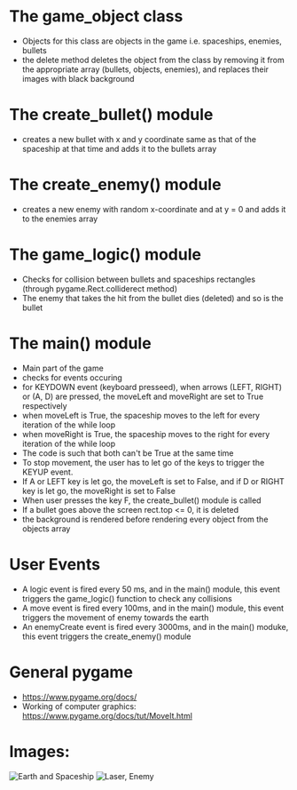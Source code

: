 # The game_object class
- Objects for this class are objects in the game i.e. spaceships, enemies, bullets
- the delete method deletes the object from the class by removing it from the appropriate array (bullets, objects, enemies), and replaces their images with black background

# The create_bullet() module 
- creates a new bullet with x and y coordinate same as that of the spaceship at that time and adds it to the bullets array

# The create_enemy() module 
- creates a new enemy with random x-coordinate and at y = 0 and adds it to the enemies array

# The game_logic() module
- Checks for collision between bullets and spaceships rectangles (through pygame.Rect.colliderect method)
- The enemy that takes the hit from the bullet dies (deleted) and so is the bullet

# The main() module
- Main part of the game
- checks for events occuring
- for KEYDOWN event (keyboard presseed), when arrows (LEFT, RIGHT) or (A, D) are pressed, the moveLeft and moveRight are set to True respectively
- when moveLeft is True, the spaceship moves to the left for every iteration of the while loop
- when moveRight is True, the spaceship moves to the right for every iteration of the while loop
- The code is such that both can't be True at the same time
- To stop movement, the user has to let go of the keys to trigger the KEYUP event.
- If A or LEFT key is let go, the moveLeft is set to False, and if D or RIGHT key is let go, the moveRight is set to False
- When user presses the key F, the create_bullet() module is called
- If a bullet goes above the screen rect.top <= 0, it is deleted
- the background is rendered before rendering every object from the objects array

# User Events
- A logic event is fired every 50 ms, and in the main() module, this event triggers the game_logic() function to check any collisions
- A move event is fired every 100ms, and in the main() module, this event triggers the movement of enemy towards the earth
- An enemyCreate event is fired every 3000ms, and in the main() moduke, this event triggers the create_enemy() module

# General pygame
- https://www.pygame.org/docs/
- Working of computer graphics: https://www.pygame.org/docs/tut/MoveIt.html


# Images:
![Earth and Spaceship](https://i.imgur.com/6BTk94F.png)
![Laser, Enemy](https://i.imgur.com/dBwUtLr.png)
